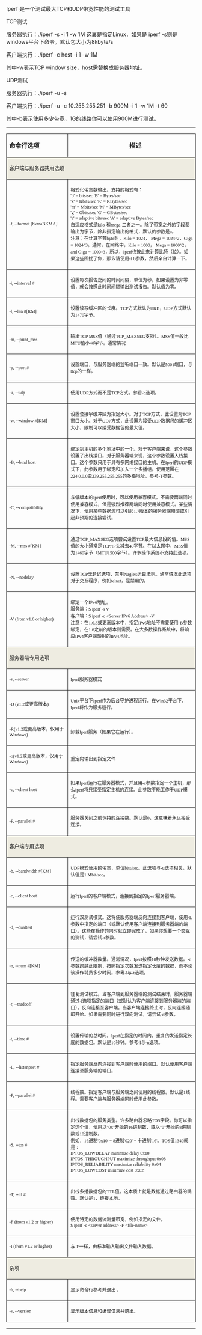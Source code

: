 Iperf 是一个测试最大TCP和UDP带宽性能的测试工具

TCP测试

服务器执行：./iperf -s -i 1 -w 1M 这裏是指定Linux，如果是 iperf -s则是windows平台下命令。默认包大小为8kbyte/s

客户端执行：./iperf -c host -i 1 -w 1M

其中-w表示TCP window size，host需替换成服务器地址。


UDP测试

服务器执行：./iperf -u -s

客户端执行：./iperf -u -c 10.255.255.251 -b 900M -i 1 -w 1M -t 60

其中-b表示使用多少带宽，1G的线路你可以使用900M进行测试。


---

<table border="0" style="border-collapse:collapse"><colgroup><col style="width:180px" /><col style="width:385px" /></colgroup><tbody><tr style="height:29px"><td style="border-bottom:0.5pt solid; border-left:0.5pt solid; padding-left:7px; padding-right:7px; border-top:0.5pt solid; border-right:0.5pt solid"> <p><span style="font-size:12pt"><strong>命令行选项</strong></span></p> </td><td style="border-bottom:0.5pt solid; border-left:medium none; padding-left:7px; padding-right:7px; border-top:0.5pt solid; border-right:0.5pt solid"> <p style="text-align:center; margin-left:15pt"><span style="font-size:12pt"><strong>描述</strong></span></p> </td></tr><tr style="background:#eeece1; height:37px"><td colspan="2" style="border-bottom:0.5pt solid; border-left:0.5pt solid; padding-left:7px; padding-right:7px; border-top:medium none; border-right:0.5pt solid"> <p><span style="font-size:10pt">客户端与服务器共用选项</span></p> </td></tr><tr><td style="border-bottom:0.5pt solid; border-left:0.5pt solid; padding-left:7px; padding-right:7px; border-top:medium none; border-right:0.5pt solid"> <p><span style="font-family:宋体; font-size:9pt">-f, --format [bkmaBKMA]</span></p> </td><td style="border-bottom:0.5pt solid; border-left:medium none; padding-left:7px; padding-right:7px; border-top:medium none; border-right:0.5pt solid"> <p><span style="font-family:宋体; font-size:9pt">格式化带宽数输出。支持的格式有&#xff1a; <br /> &#39;b&#39; &#61; bits/sec &#39;B&#39; &#61; Bytes/sec <br /> &#39;k&#39; &#61; Kbits/sec &#39;K&#39; &#61; KBytes/sec <br /> &#39;m&#39; &#61; Mbits/sec &#39;M&#39; &#61; MBytes/sec <br /> &#39;g&#39; &#61; Gbits/sec &#39;G&#39; &#61; GBytes/sec <br /> &#39;a&#39; &#61; adaptive bits/sec &#39;A&#39; &#61; adaptive Bytes/sec <br /> 自适应格式是kilo-和mega-二者之一。除了带宽之外的字段都输出为字节&#xff0c;除非指定输出的格式&#xff0c;默认的参数是a。 <br /> 注意&#xff1a;在计算字节byte时&#xff0c;Kilo &#61; 1024&#xff0c; Mega &#61; 1024^2&#xff0c;Giga &#61; 1024^3。通常&#xff0c;在网络中&#xff0c;Kilo &#61; 1000&#xff0c; Mega &#61; 1000^2&#xff0c; and Giga &#61; 1000^3&#xff0c;所以&#xff0c;Iperf也按此来计算比特&#xff08;位&#xff09;。如果这些困扰了你&#xff0c;那么请使用-f b参数&#xff0c;然后亲自计算一下。</span></p> </td></tr><tr><td style="border-bottom:0.5pt solid; border-left:0.5pt solid; padding-left:7px; padding-right:7px; border-top:medium none; border-right:0.5pt solid"> <p><span style="font-family:宋体; font-size:9pt">-i, --interval #</span></p> </td><td style="border-bottom:0.5pt solid; border-left:medium none; padding-left:7px; padding-right:7px; border-top:medium none; border-right:0.5pt solid"> <p><span style="font-family:宋体; font-size:9pt">设置每次报告之间的时间间隔&#xff0c;单位为秒。如果设置为非零值&#xff0c;就会按照此时间间隔输出测试报告。默认值为零。</span></p> </td></tr><tr><td style="border-bottom:0.5pt solid; border-left:0.5pt solid; padding-left:7px; padding-right:7px; border-top:medium none; border-right:0.5pt solid"> <p><span style="font-family:宋体; font-size:9pt">-l, --len #[KM]</span></p> </td><td style="border-bottom:0.5pt solid; border-left:medium none; padding-left:7px; padding-right:7px; border-top:medium none; border-right:0.5pt solid"> <p><span style="font-family:宋体; font-size:9pt">设置读写缓冲区的长度。TCP方式默认为8KB&#xff0c;UDP方式默认为1470字节。</span></p> </td></tr><tr><td style="border-bottom:0.5pt solid; border-left:0.5pt solid; padding-left:7px; padding-right:7px; border-top:medium none; border-right:0.5pt solid"> <p><span style="font-family:宋体; font-size:9pt">-m, --print_mss</span></p> </td><td style="border-bottom:0.5pt solid; border-left:medium none; padding-left:7px; padding-right:7px; border-top:medium none; border-right:0.5pt solid"> <p><span style="font-family:宋体; font-size:9pt">输出TCP MSS值&#xff08;通过TCP_MAXSEG支持&#xff09;。MSS值一般比MTU值小40字节。通常情况</span></p> </td></tr><tr><td style="border-bottom:0.5pt solid; border-left:0.5pt solid; padding-left:7px; padding-right:7px; border-top:medium none; border-right:0.5pt solid"> <p><span style="font-family:宋体; font-size:9pt">-p, --port #</span></p> </td><td style="border-bottom:0.5pt solid; border-left:medium none; padding-left:7px; padding-right:7px; border-top:medium none; border-right:0.5pt solid"> <p><span style="font-family:宋体; font-size:9pt">设置端口&#xff0c;与服务器端的监听端口一致。默认是5001端口&#xff0c;与ttcp的一样。</span></p> </td></tr><tr><td style="border-bottom:0.5pt solid; border-left:0.5pt solid; padding-left:7px; padding-right:7px; border-top:medium none; border-right:0.5pt solid"> <p><span style="font-family:宋体; font-size:9pt">-u, --udp</span></p> </td><td style="border-bottom:0.5pt solid; border-left:medium none; padding-left:7px; padding-right:7px; border-top:medium none; border-right:0.5pt solid"> <p><span style="font-family:宋体; font-size:9pt">使用UDP方式而不是TCP方式。参看-b选项。</span></p> </td></tr><tr><td style="border-bottom:0.5pt solid; border-left:0.5pt solid; padding-left:7px; padding-right:7px; border-top:medium none; border-right:0.5pt solid"> <p><span style="font-family:宋体; font-size:9pt">-w, --window #[KM]</span></p> </td><td style="border-bottom:0.5pt solid; border-left:medium none; padding-left:7px; padding-right:7px; border-top:medium none; border-right:0.5pt solid"> <p><span style="font-family:宋体; font-size:9pt">设置套接字缓冲区为指定大小。对于TCP方式&#xff0c;此设置为TCP窗口大小。对于UDP方式&#xff0c;此设置为接受UDP数据包的缓冲区大小&#xff0c;限制可以接受数据包的最大值。</span></p> </td></tr><tr><td style="border-bottom:0.5pt solid; border-left:0.5pt solid; padding-left:7px; padding-right:7px; border-top:medium none; border-right:0.5pt solid"> <p><span style="font-family:宋体; font-size:9pt">-B, --bind host</span></p> </td><td style="border-bottom:0.5pt solid; border-left:medium none; padding-left:7px; padding-right:7px; border-top:medium none; border-right:0.5pt solid"> <p><span style="font-family:宋体; font-size:9pt">绑定到主机的多个地址中的一个。对于客户端来说&#xff0c;这个参数设置了出栈接口。对于服务器端来说&#xff0c;这个参数设置入栈接口。这个参数只用于具有多网络接口的主机。在Iperf的UDP模式下&#xff0c;此参数用于绑定和加入一个多播组。使用范围在224.0.0.0至239.255.255.255的多播地址。参考-T参数。</span></p> </td></tr><tr><td style="border-bottom:0.5pt solid; border-left:0.5pt solid; padding-left:7px; padding-right:7px; border-top:medium none; border-right:0.5pt solid"> <p><span style="font-family:宋体; font-size:9pt">-C, --compatibility</span></p> </td><td style="border-bottom:0.5pt solid; border-left:medium none; padding-left:7px; padding-right:7px; border-top:medium none; border-right:0.5pt solid"> <p><span style="font-family:宋体; font-size:9pt">与低版本的Iperf使用时&#xff0c;可以使用兼容模式。不需要两端同时使用兼容模式&#xff0c;但是强烈推荐两端同时使用兼容模式。某些情况下&#xff0c;使用某些数据流可以引起1.7版本的服务器端崩溃或引起非预期的连接尝试。</span></p> </td></tr><tr><td style="border-bottom:0.5pt solid; border-left:0.5pt solid; padding-left:7px; padding-right:7px; border-top:medium none; border-right:0.5pt solid"> <p><span style="font-family:宋体; font-size:9pt">-M, --mss #[KM}</span></p> </td><td style="border-bottom:0.5pt solid; border-left:medium none; padding-left:7px; padding-right:7px; border-top:medium none; border-right:0.5pt solid"> <p><span style="font-family:宋体; font-size:9pt">通过TCP_MAXSEG选项尝试设置TCP最大信息段的值。MSS值的大小通常是TCP/IP头减去40字节。在以太网中&#xff0c;MSS值 为1460字节&#xff08;MTU1500字节&#xff09;。许多操作系统不支持此选项。</span></p> </td></tr><tr><td style="border-bottom:0.5pt solid; border-left:0.5pt solid; padding-left:7px; padding-right:7px; border-top:medium none; border-right:0.5pt solid"> <p><span style="font-family:宋体; font-size:9pt">-N, --nodelay</span></p> </td><td style="border-bottom:0.5pt solid; border-left:medium none; padding-left:7px; padding-right:7px; border-top:medium none; border-right:0.5pt solid"> <p><span style="font-family:宋体; font-size:9pt">设置TCP无延迟选项&#xff0c;禁用Nagle&#39;s运算法则。通常情况此选项对于交互程序&#xff0c;例如telnet&#xff0c;是禁用的。</span></p> </td></tr><tr><td style="border-bottom:0.5pt solid; border-left:0.5pt solid; padding-left:7px; padding-right:7px; border-top:medium none; border-right:0.5pt solid"> <p><span style="font-family:宋体; font-size:9pt">-V (from v1.6 or higher)</span></p> </td><td style="border-bottom:0.5pt solid; border-left:medium none; padding-left:7px; padding-right:7px; border-top:medium none; border-right:0.5pt solid"> <p><span style="font-family:宋体; font-size:9pt">绑定一个IPv6地址。 <br /> 服务端&#xff1a;$ iperf -s V <br /> 客户端&#xff1a;$ iperf -c &lt;Server IPv6 Address&gt; -V <br /> 注意&#xff1a;在1.6.3或更高版本中&#xff0c;指定IPv6地址不需要使用-B参数绑定&#xff0c;在1.6之前的版本则需要。在大多数操作系统中&#xff0c;将响应IPv4客户端映射的IPv4地址。</span></p> </td></tr><tr style="background:#eeece1; height:41px"><td colspan="2" style="border-bottom:0.5pt solid; border-left:0.5pt solid; padding-left:7px; padding-right:7px; border-top:medium none; border-right:0.5pt solid"> <p><span style="font-size:10pt">服务器端专用选项</span></p> </td></tr><tr><td style="border-bottom:0.5pt solid; border-left:0.5pt solid; padding-left:7px; padding-right:7px; border-top:medium none; border-right:0.5pt solid"> <p><span style="font-family:宋体; font-size:9pt">-s, --server</span></p> </td><td style="border-bottom:0.5pt solid; border-left:medium none; padding-left:7px; padding-right:7px; border-top:medium none; border-right:0.5pt solid"> <p><span style="font-family:宋体; font-size:9pt">Iperf服务器模式</span></p> </td></tr><tr><td style="border-bottom:0.5pt solid; border-left:0.5pt solid; padding-left:7px; padding-right:7px; border-top:medium none; border-right:0.5pt solid"> <p><span style="font-family:宋体; font-size:9pt">-D (v1.2或更高版本)</span></p> </td><td style="border-bottom:0.5pt solid; border-left:medium none; padding-left:7px; padding-right:7px; border-top:medium none; border-right:0.5pt solid"> <p><span style="font-family:宋体; font-size:9pt">Unix平台下Iperf作为后台守护进程运行。在Win32平台下&#xff0c;Iperf将作为服务运行。</span></p> </td></tr><tr><td style="border-bottom:0.5pt solid; border-left:0.5pt solid; padding-left:7px; padding-right:7px; border-top:medium none; border-right:0.5pt solid"> <p><span style="font-family:宋体; font-size:9pt">-R(v1.2或更高版本&#xff0c;仅用于Windows)</span></p> </td><td style="border-bottom:0.5pt solid; border-left:medium none; padding-left:7px; padding-right:7px; border-top:medium none; border-right:0.5pt solid"> <p><span style="font-family:宋体; font-size:9pt">卸载Iperf服务&#xff08;如果它在运行&#xff09;。</span></p> </td></tr><tr><td style="border-bottom:0.5pt solid; border-left:0.5pt solid; padding-left:7px; padding-right:7px; border-top:medium none; border-right:0.5pt solid"> <p><span style="font-family:宋体; font-size:9pt">-o(v1.2或更高版本&#xff0c;仅用于Windows)</span></p> </td><td style="border-bottom:0.5pt solid; border-left:medium none; padding-left:7px; padding-right:7px; border-top:medium none; border-right:0.5pt solid"> <p><span style="font-family:宋体; font-size:9pt">重定向输出到指定文件</span></p> </td></tr><tr><td style="border-bottom:0.5pt solid; border-left:0.5pt solid; padding-left:7px; padding-right:7px; border-top:medium none; border-right:0.5pt solid"> <p><span style="font-family:宋体; font-size:9pt">-c, --client host</span></p> </td><td style="border-bottom:0.5pt solid; border-left:medium none; padding-left:7px; padding-right:7px; border-top:medium none; border-right:0.5pt solid"> <p><span style="font-family:宋体; font-size:9pt">如果Iperf运行在服务器模式&#xff0c;并且用-c参数指定一个主机&#xff0c;那么Iperf将只接受指定主机的连接。此参数不能工作于UDP模式。</span></p> </td></tr><tr><td style="border-bottom:0.5pt solid; border-left:0.5pt solid; padding-left:7px; padding-right:7px; border-top:medium none; border-right:0.5pt solid"> <p><span style="font-family:宋体; font-size:9pt">-P, --parallel #</span></p> </td><td style="border-bottom:0.5pt solid; border-left:medium none; padding-left:7px; padding-right:7px; border-top:medium none; border-right:0.5pt solid"> <p><span style="font-family:宋体; font-size:9pt">服务器关闭之前保持的连接数。默认是0&#xff0c;这意味着永远接受连接。</span></p> </td></tr><tr style="background:#eeece1; height:39px"><td colspan="2" style="border-bottom:0.5pt solid; border-left:0.5pt solid; padding-left:7px; padding-right:7px; border-top:medium none; border-right:0.5pt solid"> <p><span style="font-family:宋体; font-size:10pt">客户端专用选项</span></p> </td></tr><tr><td style="border-bottom:0.5pt solid; border-left:0.5pt solid; padding-left:7px; padding-right:7px; border-top:medium none; border-right:0.5pt solid"> <p><span style="font-family:宋体; font-size:9pt">-b, --bandwidth #[KM]</span></p> </td><td style="border-bottom:0.5pt solid; border-left:medium none; padding-left:7px; padding-right:7px; border-top:medium none; border-right:0.5pt solid"> <p><span style="font-family:宋体; font-size:9pt">UDP模式使用的带宽&#xff0c;单位bits/sec。此选项与-u选项相关。默认值是1 Mbit/sec。</span></p> </td></tr><tr><td style="border-bottom:0.5pt solid; border-left:0.5pt solid; padding-left:7px; padding-right:7px; border-top:medium none; border-right:0.5pt solid"> <p><span style="font-family:宋体; font-size:9pt">-c, --client host</span></p> </td><td style="border-bottom:0.5pt solid; border-left:medium none; padding-left:7px; padding-right:7px; border-top:medium none; border-right:0.5pt solid"> <p><span style="font-family:宋体; font-size:9pt">运行Iperf的客户端模式&#xff0c;连接到指定的Iperf服务器端。</span></p> </td></tr><tr><td style="border-bottom:0.5pt solid; border-left:0.5pt solid; padding-left:7px; padding-right:7px; border-top:medium none; border-right:0.5pt solid"> <p><span style="font-family:宋体; font-size:9pt">-d, --dualtest</span></p> </td><td style="border-bottom:0.5pt solid; border-left:medium none; padding-left:7px; padding-right:7px; border-top:medium none; border-right:0.5pt solid"> <p><span style="font-family:宋体; font-size:9pt">运行双测试模式。这将使服务器端反向连接到客户端&#xff0c;使用-L 参数中指定的端口&#xff08;或默认使用客户端连接到服务器端的端口&#xff09;。这些在操作的同时就立即完成了。如果你想要一个交互的测试&#xff0c;请尝试-r参数。</span></p> </td></tr><tr><td style="border-bottom:0.5pt solid; border-left:0.5pt solid; padding-left:7px; padding-right:7px; border-top:medium none; border-right:0.5pt solid"> <p><span style="font-family:宋体; font-size:9pt">-n, --num #[KM]</span></p> </td><td style="border-bottom:0.5pt solid; border-left:medium none; padding-left:7px; padding-right:7px; border-top:medium none; border-right:0.5pt solid"> <p><span style="font-family:宋体; font-size:9pt">传送的缓冲器数量。通常情况&#xff0c;Iperf按照10秒钟发送数据。-n参数跨越此限制&#xff0c;按照指定次数发送指定长度的数据&#xff0c;而不论该操作耗费多少时间。参考-l与-t选项。</span></p> </td></tr><tr><td style="border-bottom:0.5pt solid; border-left:0.5pt solid; padding-left:7px; padding-right:7px; border-top:medium none; border-right:0.5pt solid"> <p><span style="font-family:宋体; font-size:9pt">-r, --tradeoff</span></p> </td><td style="border-bottom:0.5pt solid; border-left:medium none; padding-left:7px; padding-right:7px; border-top:medium none; border-right:0.5pt solid"> <p><span style="font-family:宋体; font-size:9pt">往复测试模式。当客户端到服务器端的测试结束时&#xff0c;服务器端通过-l选项指定的端口&#xff08;或默认为客户端连接到服务器端的端口&#xff09;&#xff0c;反向连接至客户端。当客户端连接终止时&#xff0c;反向连接随即开始。如果需要同时进行双向测试&#xff0c;请尝试-d参数。</span></p> </td></tr><tr><td style="border-bottom:0.5pt solid; border-left:0.5pt solid; padding-left:7px; padding-right:7px; border-top:medium none; border-right:0.5pt solid"> <p><span style="font-family:宋体; font-size:9pt">-t, --time #</span></p> </td><td style="border-bottom:0.5pt solid; border-left:medium none; padding-left:7px; padding-right:7px; border-top:medium none; border-right:0.5pt solid"> <p><span style="font-family:宋体; font-size:9pt">设置传输的总时间。Iperf在指定的时间内&#xff0c;重复的发送指定长度的数据包。默认是10秒钟。参考-l与-n选项。</span></p> </td></tr><tr><td style="border-bottom:0.5pt solid; border-left:0.5pt solid; padding-left:7px; padding-right:7px; border-top:medium none; border-right:0.5pt solid"> <p><span style="font-family:宋体; font-size:9pt">-L, --listenport #</span></p> </td><td style="border-bottom:0.5pt solid; border-left:medium none; padding-left:7px; padding-right:7px; border-top:medium none; border-right:0.5pt solid"> <p><span style="font-family:宋体; font-size:9pt">指定服务端反向连接到客户端时使用的端口。默认使用客户端连接至服务端的端口。</span></p> </td></tr><tr><td style="border-bottom:0.5pt solid; border-left:0.5pt solid; padding-left:7px; padding-right:7px; border-top:medium none; border-right:0.5pt solid"> <p><span style="font-family:宋体; font-size:9pt">-P, --parallel #</span></p> </td><td style="border-bottom:0.5pt solid; border-left:medium none; padding-left:7px; padding-right:7px; border-top:medium none; border-right:0.5pt solid"> <p><span style="font-family:宋体; font-size:9pt">线程数。指定客户端与服务端之间使用的线程数。默认是1线程。需要客户端与服务器端同时使用此参数。</span></p> </td></tr><tr><td style="border-bottom:0.5pt solid; border-left:0.5pt solid; padding-left:7px; padding-right:7px; border-top:medium none; border-right:0.5pt solid"> <p><span style="font-family:宋体; font-size:9pt">-S, --tos #</span></p> </td><td style="border-bottom:0.5pt solid; border-left:medium none; padding-left:7px; padding-right:7px; border-top:medium none; border-right:0.5pt solid"> <p><span style="font-family:宋体; font-size:9pt">出栈数据包的服务类型。许多路由器忽略TOS字段。你可以指定这个值&#xff0c;使用以&#34;0x&#34;开始的16进制数&#xff0c;或以&#34;0&#34;开始的8进制数或10进制数。 <br /> 例如&#xff0c;16进制&#39;0x10&#39; &#61; 8进制&#39;020&#39; &#61; 十进制&#39;16&#39;。TOS值1349就是&#xff1a; <br /> IPTOS_LOWDELAY minimize delay 0x10 <br /> IPTOS_THROUGHPUT maximize throughput 0x08 <br /> IPTOS_RELIABILITY maximize reliability 0x04 <br /> IPTOS_LOWCOST minimize cost 0x02</span></p> </td></tr><tr><td style="border-bottom:0.5pt solid; border-left:0.5pt solid; padding-left:7px; padding-right:7px; border-top:medium none; border-right:0.5pt solid"> <p><span style="font-family:宋体; font-size:9pt">-T, --ttl #</span></p> </td><td style="border-bottom:0.5pt solid; border-left:medium none; padding-left:7px; padding-right:7px; border-top:medium none; border-right:0.5pt solid"> <p><span style="font-family:宋体; font-size:9pt">出栈多播数据包的TTL值。这本质上就是数据通过路由器的跳数。默认是1&#xff0c;链接本地。</span></p> </td></tr><tr><td style="border-bottom:0.5pt solid; border-left:0.5pt solid; padding-left:7px; padding-right:7px; border-top:medium none; border-right:0.5pt solid"> <p><span style="font-family:宋体; font-size:9pt">-F (from v1.2 or higher)</span></p> </td><td style="border-bottom:0.5pt solid; border-left:medium none; padding-left:7px; padding-right:7px; border-top:medium none; border-right:0.5pt solid"> <p><span style="font-family:宋体; font-size:9pt">使用特定的数据流测量带宽&#xff0c;例如指定的文件。 <br /> $ iperf -c &lt;server address&gt; -F &lt;file-name&gt;</span></p> </td></tr><tr><td style="border-bottom:0.5pt solid; border-left:0.5pt solid; padding-left:7px; padding-right:7px; border-top:medium none; border-right:0.5pt solid"> <p><span style="font-family:宋体; font-size:9pt">-I (from v1.2 or higher)</span></p> </td><td style="border-bottom:0.5pt solid; border-left:medium none; padding-left:7px; padding-right:7px; border-top:medium none; border-right:0.5pt solid"> <p><span style="font-family:宋体; font-size:9pt">与-F一样&#xff0c;由标准输入输出文件输入数据。</span></p> </td></tr><tr style="background:#eeece1; height:38px"><td colspan="2" style="border-bottom:0.5pt solid; border-left:0.5pt solid; padding-left:7px; padding-right:7px; border-top:medium none; border-right:0.5pt solid"> <p><span style="font-size:10pt">杂项</span></p> </td></tr><tr><td style="border-bottom:0.5pt solid; border-left:0.5pt solid; padding-left:7px; padding-right:7px; border-top:medium none; border-right:0.5pt solid"> <p><span style="font-family:宋体; font-size:9pt">-h, --help</span></p> </td><td style="border-bottom:0.5pt solid; border-left:medium none; padding-left:7px; padding-right:7px; border-top:medium none; border-right:0.5pt solid"> <p><span style="font-family:宋体; font-size:9pt">显示命令行参考并退出 。</span></p> </td></tr><tr><td style="border-bottom:0.5pt solid; border-left:0.5pt solid; padding-left:7px; padding-right:7px; border-top:medium none; border-right:0.5pt solid"> <p><span style="font-family:宋体; font-size:9pt">-v, --version</span></p> </td><td style="border-bottom:0.5pt solid; border-left:medium none; padding-left:7px; padding-right:7px; border-top:medium none; border-right:0.5pt solid"> <p><span style="font-family:宋体; font-size:9pt">显示版本信息和编译信息并退出。</span></p> </td></tr></tbody></table> 

---
